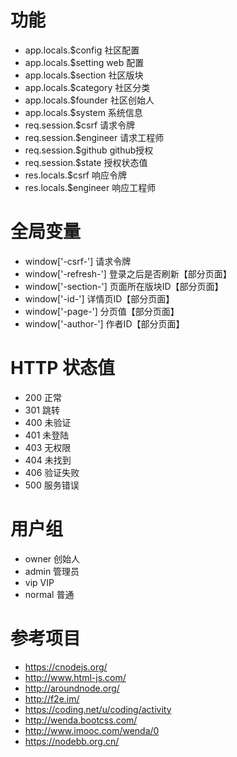 # 功能
- app.locals.$config 社区配置
- app.locals.$setting web 配置
- app.locals.$section 社区版块
- app.locals.$category 社区分类
- app.locals.$founder 社区创始人
- app.locals.$system 系统信息
- req.session.$csrf 请求令牌
- req.session.$engineer 请求工程师
- req.session.$github github授权
- req.session.$state 授权状态值
- res.locals.$csrf 响应令牌
- res.locals.$engineer 响应工程师


# 全局变量
- window['-csrf-'] 请求令牌
- window['-refresh-'] 登录之后是否刷新【部分页面】
- window['-section-'] 页面所在版块ID【部分页面】
- window['-id-'] 详情页ID【部分页面】
- window['-page-'] 分页值【部分页面】
- window['-author-'] 作者ID【部分页面】


# HTTP 状态值
- 200 正常
- 301 跳转
- 400 未验证
- 401 未登陆
- 403 无权限
- 404 未找到
- 406 验证失败
- 500 服务错误


# 用户组
- owner 创始人
- admin 管理员
- vip VIP
- normal 普通


# 参考项目
- <https://cnodejs.org/>
- <http://www.html-js.com/>
- <http://aroundnode.org/>
- <http://f2e.im/>
- <https://coding.net/u/coding/activity>
- <http://wenda.bootcss.com/>
- <http://www.imooc.com/wenda/0>
- <https://nodebb.org.cn/>
